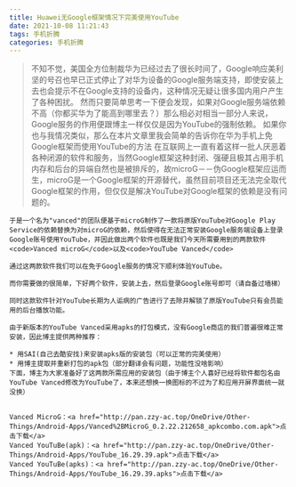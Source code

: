 ```yaml
---
title: Huawei无Google框架情况下完美使用YouTube
date: 2021-10-08 11:21:43
tags: 手机折腾
categories: 手机折腾
---
```


> 不知不觉，美国全方位制裁华为已经过去了很长时间了，Google响应美利坚的号召也早已正式停止了对华为设备的Google服务端支持，即使安装上去也会提示不在Google支持的设备内，这种情况无疑让很多国内用户产生了各种困扰。
> 然而只要简单思考一下便会发现，如果对Google服务端依赖不高（你都买华为了能高到哪里去？）那么相必对相当一部分人来说，Google服务的作用便跟博主一样仅仅是因为YouTube的强制依赖。
> 如果你也与我情况类似，那么在本片文章里我会简单的告诉你在华为手机上免Google框架而使用YouTube的方法
    在互联网上一直有着这样一批人厌恶着各种闭源的软件和服务，当然Google框架这种封闭、强硬且极其占用手机内存和后台的异端自然也是被排斥的，故microG－－伪Google框架应运而生，microG是一个Google框架的开源替代，虽然目前项目还无法完全取代Google框架的作用，但仅仅是解决YouTube对Google框架的依赖是没有问题的。
    
    于是一个名为"vanced"的团队便基于microG制作了一款将原版YouTube对Google Play Service的依赖替换为对microG的依赖，然后使得在无法正常安装Google服务端设备上登录Google账号使用YouTube，并因此做出两个软件也既是我们今天所需要用到的两款软件<code>Vanced microG</code>以及<code>YouTube Vanced</code>
    
    通过这两款软件我们可以在免于Google服务的情况下顺利体验YouTube。
    
    而你需要做的很简单，下好两个软件，安装上去，然后登录Google账号即可（请自备过墙梯）
    
    同时这款软件针对YouTube长期为人诟病的广告进行了去除并解锁了原版YouTube只有会员能用的后台播放功能。
    
    由于新版本的YouTube Vanced采用apks的打包模式，没有Google商店的我们普遍很难正常安装，因此博主提供两种推荐：
    
    * 用SAI(自己去酷安找)来安装apks版的安装包（可以正常的完美使用）
    * 用博主提取并重新打包的apk包（部分翻译会有问题，功能性没啥影响）
    下面，博主为大家准备好了这两款所需应用的安装包（由于博主个人喜好已经将软件都包名由YouTube Vanced修改为YouTube了，本来还想换一换图标的不过为了和应用开屏界面统一就没换）
   
    
    Vanced MicroG：<a href="http://pan.zzy-ac.top/OneDrive/Other-Things/Android-Apps/Vanced%2BMicroG_0.2.22.212658_apkcombo.com.apk">点击下载</a>
    Vanced YouTuBe(apk)：<a href="http://pan.zzy-ac.top/OneDrive/Other-Things/Android-Apps/YouTube_16.29.39.apk">点击下载</a>
    Vanced YouTuBe(apks)：<a href="http://pan.zzy-ac.top/OneDrive/Other-Things/Android-Apps/YouTube_16.29.39.apks">点击下载</a>
    
  
